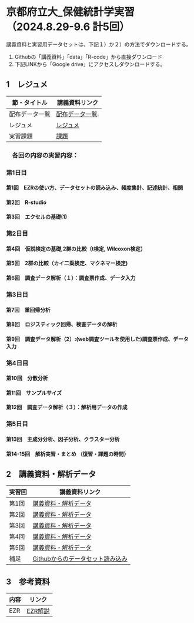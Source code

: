 # 京都府立大_保健統計学実習（2024.8.29-9.6 計5回）

講義資料と実習用データセットは、下記１）か２）の方法でダウンロードする。
1) Githubの「講義資料」「data」「R-code」から直接ダウンロード
2) 下記LINKから「Google drive」にアクセスしダウンロードする。

<h2 id="CH01">1　レジュメ</h2>

|節・タイトル|講義資料リンク|
|---|---|
|配布データ一覧|[配布データ一覧](https://docs.google.com/spreadsheets/d/15rLII25JmMCJquDCR9QtBg86hWpz048_/edit?usp=drive_link&ouid=110559295223133930280&rtpof=true&sd=true).|
|レジュメ|[レジュメ](https://drive.google.com/file/d/1zdiH9A7VAcAouYoUg4uwoaBJwJ_U5W4t/view?usp=drive_link)|
|実習課題|[課題](https://drive.google.com/file/d/1r9g90Y3mbDFdqUMfKbFvpJ0G_GD-xDQk/view?usp=drive_link)|

<h3 id="CH02">　各回の内容の実習内容：
<h3 id="CH03">第1日目
    <h4 id="CH04">第1回　EZRの使い方、データセットの読み込み、頻度集計、記述統計、相関
    <h4 id="CH04">第2回　R-studio
    <h4 id="CH04">第3回　エクセルの基礎(1)
<h3 id="CH03">第2日目
  <h4 id="CH04">第4回　仮説検定の基礎,2群の比較（t検定, Wilcoxon検定）
  <h4 id="CH04">第5回　2群の比較（カイ二乗検定、マクネマー検定)
  <h4 id="CH04">第6回　調査データ解析（１）：調査票作成、データ入力
<h3 id="CH03">第3日目
  <h4 id="CH04">第7回　重回帰分析
  <h4 id="CH04">第8回　ロジスティック回帰、検査データの解析
  <h4 id="CH04">第9回　調査データ解析（2）:(web調査ツールを使用した)調査票作成、データ入力
<h3 id="CH03">第4日目
  <h4 id="CH04">第10回　分散分析
  <h4 id="CH04">第11回　サンプルサイズ
  <h4 id="CH04">第12回　調査データ解析（３）：解析用データの作成
<h3 id="CH03">第5日目
  <h4 id="CH04">第13回　主成分分析、因子分析、クラスター分析
  <h4 id="CH04">第14-15回　解析実習・まとめ （復習・課題の時間）

<h2 id="CH01">2　講義資料・解析データ</h2>

|実習回|講義資料リンク|
|---|---|
|第1回|[講義資料・解析データ](https://drive.google.com/drive/folders/11IneQC-XaTH8mf_EwAolXTAkptgDT0RI?usp=drive_link)|
|第2回|[講義資料・解析データ](https://drive.google.com/drive/folders/1sDNvvZH9E-HwAsLVpVRwTP0TiARpul5n?usp=drive_link)|
|第3回|[講義資料・解析データ](https://drive.google.com/drive/folders/1H-kYlNBp7WMcUKC7fX_9bGX-UJqkzLIx?usp=drive_link)|
|第4回|[講義資料・解析データ](https://drive.google.com/drive/folders/1lH-5fYOp_fIDCeK12B_ilF-ZPqRVeKSm?usp=drive_link)|
|第5回|[講義資料・解析データ](https://drive.google.com/drive/folders/1ZSJKRNRhcSPszIHAU6VLnXx2RejPKNIU?usp=drive_link)|
|補足|[Githubからのデータセット読み込み](https://drive.google.com/file/d/1Aym86YJ1HzOpzsuRsY0iTw7p5pqfHd5f/view?usp=sharing)|


<h2 id="CH01">3　参考資料</h2>

|内容|リンク|
|---|---|
|EZR|[EZR解説](https://drive.google.com/file/d/1q1gDk043NU8RZRZIoUrLRygsSDP2Ij-Z/view?usp=drive_link)|
